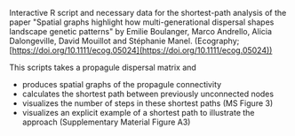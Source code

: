 Interactive R script and necessary data for the shortest-path analysis of the paper 
"Spatial graphs highlight how multi-generational dispersal shapes landscape genetic patterns"
by Emilie Boulanger, Marco Andrello, Alicia Dalongeville, David Mouillot and Stéphanie Manel. 
(Ecography; [https://doi.org/10.1111/ecog.05024](https://doi.org/10.1111/ecog.05024))

This scripts takes a propagule dispersal matrix and
- produces spatial graphs of the propagule connectivity
- calculates the shortest path between previously unconnected nodes
- visualizes the number of steps in these shortest paths (MS Figure 3)
- visualizes an explicit example of a shortest path to illustrate the approach (Supplementary Material Figure A3)
